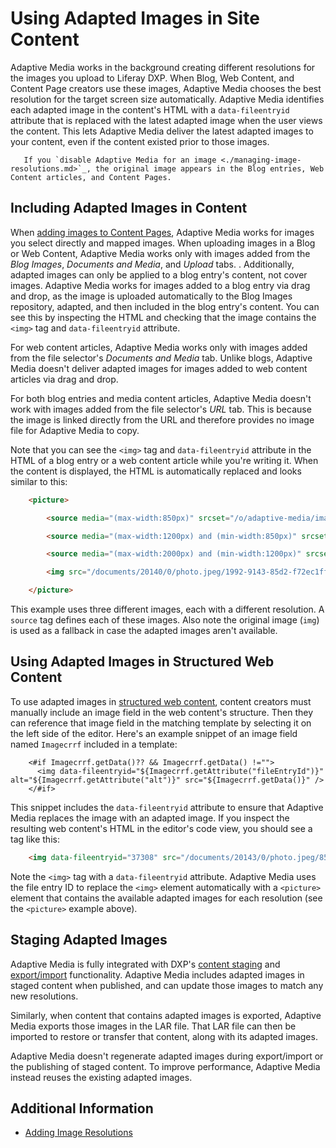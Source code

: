 # Using Adapted Images in Site Content

Adaptive Media works in the background creating different resolutions for the images you upload to Liferay DXP. When Blog, Web Content, and Content Page creators use these images, Adaptive Media chooses the best resolution for the target screen size automatically. Adaptive Media identifies each adapted image in the content's HTML with a `data-fileentryid` attribute that is replaced with the latest adapted image when the user views the content. This lets Adaptive Media deliver the latest adapted images to your content, even if the content existed prior to those images.

```note::
   If you `disable Adaptive Media for an image <./managing-image-resolutions.md>`_, the original image appears in the Blog entries, Web Content articles, and Content Pages.
```

## Including Adapted Images in Content

When [adding images to Content Pages](../../../../site-building/creating-pages/building-and-managing-content-pages/configuring-elements-on-content-pages.md), Adaptive Media works for images you select directly and mapped images. When uploading images in a Blog or Web Content, Adaptive Media works only with images added from the _Blog Images_, _Documents and Media_, and _Upload_ tabs. . Additionally, adapted images can only be applied to a blog entry's content, not cover images. Adaptive Media works for images added to a blog entry via drag and drop, as the image is uploaded automatically to the Blog Images repository, adapted, and then included in the blog entry's content. You can see this by inspecting the HTML and checking that the image contains the `<img>` tag and `data-fileentryid` attribute.

For web content articles, Adaptive Media works only with images added from the file selector's _Documents and Media_ tab. Unlike blogs, Adaptive Media doesn't deliver adapted images for images added to web content articles via drag and drop.

For both blog entries and media content articles, Adaptive Media doesn't work with images added from the file selector's *URL* tab. This is because the image is linked directly from the URL and therefore provides no image file for Adaptive Media to copy.

Note that you can see the `<img>` tag and `data-fileentryid` attribute in the HTML of a blog entry or a web content article while you're writing it. When the content is displayed, the HTML is automatically replaced and looks similar to this:

```html
    <picture>

        <source media="(max-width:850px)" srcset="/o/adaptive-media/image/44147/med/photo.jpeg">

        <source media="(max-width:1200px) and (min-width:850px)" srcset="/o/adaptive-media/image/44147/hd/photo.jpeg">

        <source media="(max-width:2000px) and (min-width:1200px)" srcset="/o/adaptive-media/image/44147/ultra-hd/photo.jpeg">

        <img src="/documents/20140/0/photo.jpeg/1992-9143-85d2-f72ec1ff77a0">

    </picture>
```

This example uses three different images, each with a different resolution. A `source` tag defines each of these images. Also note the original image (`img`) is used as a fallback in case the adapted images aren't available.

## Using Adapted Images in Structured Web Content

To use adapted images in [structured web content](../../../web-content/web-content-structures/creating-structures.md), content creators must manually include an image field in the web content's structure. Then they can reference that image field in the matching template by selecting it on the left side of the editor. Here's an example snippet of an image field named `Imagecrrf` included in a template:

```markup
    <#if Imagecrrf.getData()?? && Imagecrrf.getData() !="">
      <img data-fileentryid="${Imagecrrf.getAttribute("fileEntryId")}" alt="${Imagecrrf.getAttribute("alt")}" src="${Imagecrrf.getData()}" />
    </#if>
```

This snippet includes the `data-fileentryid` attribute to ensure that Adaptive Media replaces the image with an adapted image. If you inspect the resulting web content's HTML in the editor's code view, you should see a tag like this:

```html
    <img data-fileentryid="37308" src="/documents/20143/0/photo.jpeg/85140258-1c9d-89b8-4e45-d79d5e262318?t=1518425" />
```

Note the `<img>` tag with a `data-fileentryid` attribute. Adaptive Media uses the file entry ID to replace the `<img>` element automatically with a `<picture>` element that contains the available adapted images for each resolution (see the `<picture>` example above).

## Staging Adapted Images

Adaptive Media is fully integrated with DXP's [content staging](/dxp/latest/en/content_authoring_and_management.html) and [export/import](../../../../site-building/building-sites/importing-exporting-pages-and-content.md) functionality. Adaptive Media includes adapted images in staged content when published, and can update those images to match any new resolutions.

Similarly, when content that contains adapted images is exported, Adaptive Media exports those images in the LAR file. That LAR file can then be imported to restore or transfer that content, along with its adapted images.

Adaptive Media doesn't regenerate adapted images during export/import or the publishing of staged content. To improve performance, Adaptive Media instead reuses the existing adapted images.

## Additional Information

* [Adding Image Resolutions](./adding-image-resolutions.md)
